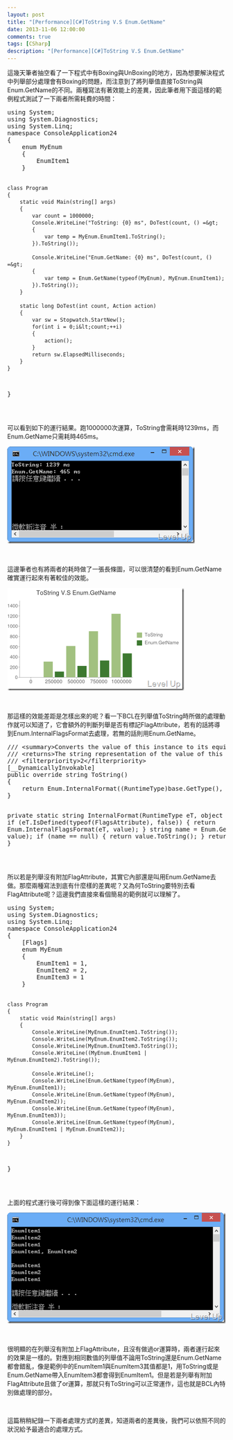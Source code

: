 ```yaml
---
layout: post
title: "[Performance][C#]ToString V.S Enum.GetName"
date: 2013-11-06 12:00:00
comments: true
tags: [CSharp]
description: "[Performance][C#]ToString V.S Enum.GetName"
---
```

<p>
	這幾天筆者抽空看了一下程式中有Boxing與UnBoxing的地方，因為想要解決程式中列舉部分處理會有Boxing的問題，而注意到了將列舉值直接ToString與Enum.GetName的不同。兩種寫法有著效能上的差異，因此筆者用下面這樣的範例程式測試了一下兩者所需耗費的時間：</p>
<div class="wlWriterSmartContent" id="scid:812469c5-0cb0-4c63-8c15-c81123a09de7:4bc57f67-66b9-4127-bbbc-c396e73635fb" style="float: none; padding-bottom: 0px; padding-top: 0px; padding-left: 0px; margin: 0px; display: inline; padding-right: 0px">
	<pre class="c#" name="code">
using System;
using System.Diagnostics;
using System.Linq;
namespace ConsoleApplication24
{
	enum MyEnum
	{
		EnumItem1
	}

	class Program
	{
		static void Main(string[] args)
		{
			var count = 1000000;
			Console.WriteLine("ToString: {0} ms", DoTest(count, () =&gt;
			{
				var temp = MyEnum.EnumItem1.ToString();
			}).ToString());

			Console.WriteLine("Enum.GetName: {0} ms", DoTest(count, () =&gt;
			{ 
				var temp = Enum.GetName(typeof(MyEnum), MyEnum.EnumItem1);
			}).ToString());
		}

		static long DoTest(int count, Action action)
		{
			var sw = Stopwatch.StartNew();
			for(int i = 0;i&lt;count;++i)
			{
				action();
			}
			return sw.ElapsedMilliseconds;
		}
	}
}
</pre>
</div>
<p>
	 </p>
<p>
	可以看到如下的運行結果。跑1000000次運算，ToString會需耗時1239ms，而Enum.GetName只需耗時465ms。</p>
<p>
	<img alt="image" border="0" height="224" src="\images\posts\4f206954-76cd-41f9-95d2-3bc4f0ae2f86\image_thumb.png" style="border-top: 0px; border-right: 0px; border-bottom: 0px; border-left: 0px" width="433" /></p>
<p>
	 </p>
<p>
	這邊筆者也有將兩者的耗時做了一張長條圖，可以很清楚的看到Enum.GetName確實運行起來有著較佳的效能。</p>
<p>
	<img alt="image" border="0" height="237" src="\images\posts\4f206954-76cd-41f9-95d2-3bc4f0ae2f86\image_thumb_2.png" style="border-top: 0px; border-right: 0px; border-bottom: 0px; border-left: 0px" width="408" /></p>
<p>
	 </p>
<p>
	那這樣的效能差距是怎樣出來的呢？看一下BCL在列舉值ToString時所做的處理動作就可以知道了，它會額外的判斷列舉是否有標記FlagAttribute，若有的話將導到Enum.InternalFlagsFormat去處理，若無的話則用Enum.GetName。</p>
<div class="wlWriterSmartContent" id="scid:812469c5-0cb0-4c63-8c15-c81123a09de7:50da2a23-b76b-448a-b4b9-d87ee34993b2" style="float: none; padding-bottom: 0px; padding-top: 0px; padding-left: 0px; margin: 0px; display: inline; padding-right: 0px">
	<pre class="c" name="code">
/// &lt;summary&gt;Converts the value of this instance to its equivalent string representation.&lt;/summary&gt;
/// &lt;returns&gt;The string representation of the value of this instance.&lt;/returns&gt;
/// &lt;filterpriority&gt;2&lt;/filterpriority&gt;
[__DynamicallyInvokable]
public override string ToString()
{
	return Enum.InternalFormat((RuntimeType)base.GetType(), this.GetValue());
}

private static string InternalFormat(RuntimeType eT, object value)
{
	if (eT.IsDefined(typeof(FlagsAttribute), false))
	{
		return Enum.InternalFlagsFormat(eT, value);
	}
	string name = Enum.GetName(eT, value);
	if (name == null)
	{
		return value.ToString();
	}
	return name;
}</pre>
</div>
<p>
	 </p>
<p>
	所以若是列舉沒有附加FlagAttribute，其實它內部還是叫用Enum.GetName去做。那麼兩種寫法到底有什麼樣的差異呢？又為何ToString要特別去看FlagAttribute呢？這邊我們直接來看個簡易的範例就可以理解了。</p>
<div class="wlWriterSmartContent" id="scid:812469c5-0cb0-4c63-8c15-c81123a09de7:e7d78e1d-8e0c-42db-86dc-015ff9c2146f" style="float: none; padding-bottom: 0px; padding-top: 0px; padding-left: 0px; margin: 0px; display: inline; padding-right: 0px">
	<pre class="c#" name="code">
using System;
using System.Diagnostics;
using System.Linq;
namespace ConsoleApplication24
{
	[Flags]
	enum MyEnum
	{
		EnumItem1 = 1,
		EnumItem2 = 2,
		EnumItem3 = 1		
	}

	class Program
	{
		static void Main(string[] args)
		{
			Console.WriteLine(MyEnum.EnumItem1.ToString());
			Console.WriteLine(MyEnum.EnumItem2.ToString());
			Console.WriteLine(MyEnum.EnumItem3.ToString());
			Console.WriteLine((MyEnum.EnumItem1 | MyEnum.EnumItem2).ToString());

			Console.WriteLine();
			Console.WriteLine(Enum.GetName(typeof(MyEnum), MyEnum.EnumItem1));
			Console.WriteLine(Enum.GetName(typeof(MyEnum), MyEnum.EnumItem2));
			Console.WriteLine(Enum.GetName(typeof(MyEnum), MyEnum.EnumItem3));
			Console.WriteLine(Enum.GetName(typeof(MyEnum), MyEnum.EnumItem1 | MyEnum.EnumItem2));
		}
	}
}</pre>
</div>
<p>
	 </p>
<p>
	上面的程式運行後可得到像下面這樣的運行結果：</p>
<p>
	<img alt="image" border="0" height="256" src="\images\posts\4f206954-76cd-41f9-95d2-3bc4f0ae2f86\image_thumb_1.png" style="border-top: 0px; border-right: 0px; border-bottom: 0px; border-left: 0px" width="529" /></p>
<p>
	 </p>
<p>
	很明顯的在列舉沒有附加上FlagAttribute，且沒有做過or運算時，兩者運行起來的效果是一樣的。對應到相同數值的列舉值不論用ToString還是Enum.GetName都會錯亂，像是範例中的EnumItem1與EnumItem3其值都是1，用ToString或是Enum.GetName帶入EnumItem3都會得到EnumItem1。但是若是列舉有附加FlagAttribute且做了or運算，那就只有ToString可以正常運作，這也就是BCL內特別做處理的部分。</p>
<p>
	 </p>
<p>
	這篇稍稍紀錄一下兩者處理方式的差異，知道兩者的差異後，我們可以依照不同的狀況給予最適合的處理方式。</p>
